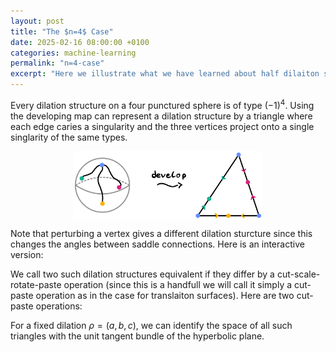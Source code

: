 ```yaml
---
layout: post
title: "The $n=4$ Case"
date: 2025-02-16 08:00:00 +0100
categories: machine-learning
permalink: "n=4-case"
excerpt: "Here we illustrate what we have learned about half dilaiton structures on four punctured spheres."
---
```


Every dilation structure on a four punctured sphere is of type $(-1)^4$. Using the developing map can represent a dilation structure by a triangle where each edge caries a singularity and the three vertices project onto a single singlarity of the same types. 

<img src="/assets/svgs/n=4/output-1.svg" alt="Developing map" style="width: 60%; display: block; margin: 0 auto;">


Note that perturbing a vertex gives a different dilation sturcture since this changes the angles between saddle connections. Here is an interactive version:
<div id="01-simpleTriangleWithSliders" style="width:100%; "></div>

We call two such dilation structures equivalent if they differ by a cut-scale-rotate-paste operation (since this is a handfull we will call it simply a cut-paste operation as in the case for translaiton surfaces). Here are two cut-paste operations:

<div id="03-simpleCutPaste" style="width:100%; "></div>


For a fixed dilation $\rho = (a,b,c)$, we can identify the space of all such triangles with the unit tangent bundle of the hyperbolic plane.
<div id="02-trianglesAsUnittangentbundle" style="width:100%; "></div>


<script>
// Function to create parameters with a given filename
function createParameters(container, filename) {
    var width = container.offsetWidth;
    return {
        "width": width,
        "height": width/2,
        "showToolBar": false,
        "borderColor": null,
        "showMenuBar": false,
        "showAlgebraInput": false,
        "showResetIcon": false,
        "enableLabelDrags": false,
        "enableShiftDragZoom": true,
        "enableRightClick": false,
        "showToolBarHelp": false,
        "errorDialogsActive": true,
        "useBrowserForJS": false,
        "perspective": "G",
        "showAlgebraView": false,
        "filename": filename
    };
}

// Get containers
var simpleTriangleWithSlidersContainer = document.getElementById('01-simpleTriangleWithSliders');
var trianglesAsUnittangentbundleContainer = document.getElementById('02-trianglesAsUnittangentbundle');
var simpleCutPasteContainer = document.getElementById('03-simpleCutPaste');

// Create applets with different files
var applet1 = new GGBApplet(createParameters(simpleTriangleWithSlidersContainer, "{{ site.baseurl }}/assets/geogebra/01-simple_triangle_with_sliders.ggb"), true);
var applet2 = new GGBApplet(createParameters(trianglesAsUnittangentbundleContainer, "{{ site.baseurl }}/assets/geogebra/02-triangles_as_unittangentbundle.ggb"), true);
var applet3 = new GGBApplet(createParameters(trianglesAsUnittangentbundleContainer, "{{ site.baseurl }}/assets/geogebra/03-simpleCutPaste.ggb"), true);
// Inject both applets when window loads
window.onload = function() {
    applet1.inject('01-simpleTriangleWithSliders');
    applet2.inject('02-trianglesAsUnittangentbundle');
    applet3.inject('03-simpleCutPaste');
    
}
</script>

